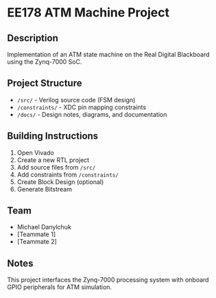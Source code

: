 # EE178 ATM Machine Project

## Description
Implementation of an ATM state machine on the Real Digital Blackboard using the Zynq-7000 SoC.

## Project Structure
- `/src/` - Verilog source code (FSM design)
- `/constraints/` - XDC pin mapping constraints
- `/docs/` - Design notes, diagrams, and documentation

## Building Instructions
1. Open Vivado
2. Create a new RTL project
3. Add source files from `/src/`
4. Add constraints from `/constraints/`
5. Create Block Design (optional)
6. Generate Bitstream

## Team
- Michael Danylchuk
- [Teammate 1]
- [Teammate 2]

## Notes
This project interfaces the Zynq-7000 processing system with onboard GPIO peripherals for ATM simulation.
